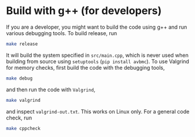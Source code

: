 # Build with g++ (for developers)
If you are a developer, you might want to build the code using g++ and run various debugging tools. To build release, run 
``` bash
make release
```
It will build the system specified in `src/main.cpp`, which is never used when building from source using `setuptools` (`pip install avbmc`). To use Valgrind for memory checks, first build the code with the debugging tools,
``` bash
make debug
```
and then run the code with `Valgrind`,
``` bash
make valgrind
```
and inspect `valgrind-out.txt`. This works on Linux only. For a general code check, run
``` bash
make cppcheck
```
